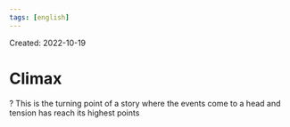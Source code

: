 ```yaml
---
tags: [english] 
---
```

Created: 2022-10-19

# Climax
?
This is the turning point of a story where the events come to a head and tension has reach its highest points
<!--SR:!2022-10-22,3,250-->